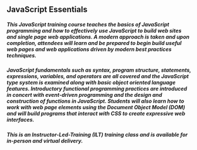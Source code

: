 ## JavaScript Essentials

##### This JavaScript training course teaches the basics of JavaScript programming and how to effectively use JavaScript to build web sites and single page web applications. A modern approach is taken and upon completion, attendees will learn and  be prepared to begin build useful web pages and web applications driven by modern best practices techniques. 

##### JavaScript fundamentals such as syntax, program structure, statements, expressions, variables, and operators are all covered and the JavaScript type system is examined along with basic object oriented language features. Introductory functional programming practices are introduced in concert with event-driven programming and the design and construction of functions in JavaScript. Students will also learn how to work with web page elements using the Document Object Model (DOM) and will build programs that interact with CSS to create expressive web interfaces.

##### This is an Instructor-Led-Training (ILT) training class and is available for in-person and virtual delivery.
